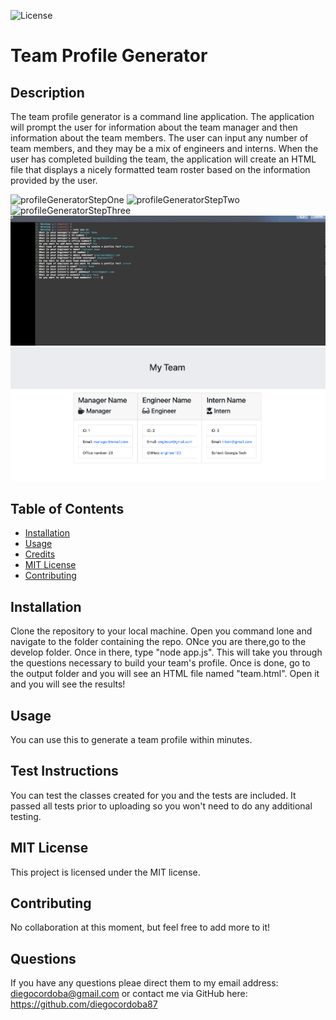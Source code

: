 ![License](https://img.shields.io/badge/License-MIT-red)
  
# Team Profile Generator

## Description
The team profile generator is a command line application.  The application will prompt the user for information about the team manager and then information about the team members. The user can input any number of team members, and they may be a mix of engineers and interns. When the user has completed building the team, the application will create an HTML file that displays a nicely formatted team roster based on the information provided by the user.

![profileGeneratorStepOne](Develop/gifs/profileGeneratorStepOne.gif)
![profileGeneratorStepTwo](Develop/gifs/profileGeneratorStepTwo.gif)
![profileGeneratorStepThree](Develop/gifs/profileGeneratorStepThree.gif)
![profileGeneratorStepFour](Develop/gifs/profileGeneratorStepFour.gif)
![profileGeneratorScreenShot](Develop/images/profileGeneratorScreenShot.png)


## Table of Contents 
* [Installation](#installation)
* [Usage](#usage)
* [Credits](#credits)
* [MIT License](#MIT-License)
* [Contributing](#Contributing)


## Installation
Clone the repository to your local machine.  Open you command lone and navigate to the folder containing the repo.  ONce you are there,go to the develop folder.  Once in there, type "node app.js". This will take you through the questions necessary to build your team's profile. Once is done, go to the output folder and you will see an HTML file named "team.html".  Open it and you will see the results! 


## Usage 
You can use this to generate a team profile within minutes.


## Test Instructions

You can test the classes created for you and the tests are included. It passed all tests prior to uploading so you won't need to do any additional testing.


## MIT License

This project is licensed under the MIT license.


## Contributing

No collaboration at this moment, but feel free to add more to it!

## Questions

If you have any questions pleae direct them to my email address: diegocordoba@gmail.com or contact me via GitHub here: 
https://github.com/diegocordoba87
 
